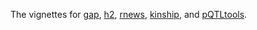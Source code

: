 The vignettes for [gap](https://jinghuazhao.github.io/R/vignettes/gap.pdf), [h2](https://jinghuazhao.github.io/R/vignettes/h2.pdf),
[rnews](https://jinghuazhao.github.io/R/vignettes/rnews.pdf), [kinship](https://jinghuazhao.github.io/R/vignettes/kinship.pdf), and
[pQTLtools](https://jinghuazhao.github.io/R/vignettes/pQTLtools).

